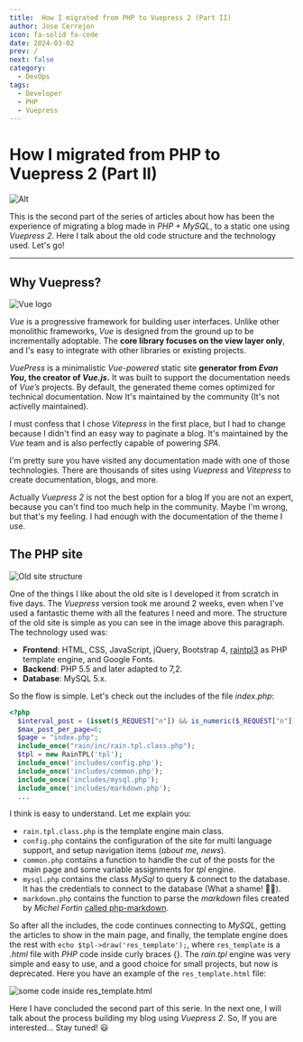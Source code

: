 ```yaml
---
title:  How I migrated from PHP to Vuepress 2 (Part II)
author: Jose Cerrejon
icon: fa-solid fa-code
date: 2024-03-02
prev: /
next: false
category:
  - DevOps
tags:
  - Developer
  - PHP
  - Vuepress
---
```

# How I migrated from PHP to Vuepress 2 (Part II)

![Alt](https://misapuntesde.com/images/2024/02/php_vue.jpg "Generated by OpenAI's DALL-E and modified later.")

This is the second part of the series of articles about how has been the experience of migrating a blog made in _PHP + MySQL_, to a static one using _Vuepress 2_. Here I talk about the old code structure and the technology used. Let's go!

- - -
## Why Vuepress?

![Vue logo](/images/2024/03/vuepress_logo.png "Vue logo")

_Vue_ is a progressive framework for building user interfaces. Unlike other monolithic frameworks, _Vue_ is designed from the ground up to be incrementally adoptable. The **core library focuses on the view layer only**, and I's easy to integrate with other libraries or existing projects.

_VuePress_ is a minimalistic _Vue-powered_ static site **generator from _Evan You_, the creator of _Vue.js_.** It was built to support the documentation needs of _Vue’s_ projects. By default, the generated theme comes optimized for technical documentation. Now It's maintained by the community (It's not activelly maintained).

I must confess that I chose _Vitepress_ in the first place, but I had to change because I didn't find an easy way to paginate a blog. It's maintained by the _Vue_ team and is also perfectly capable of powering _SPA_.

I'm pretty sure you have visited any documentation made with one of those technologies. There are thousands of sites using _Vuepress_ and _Vitepress_ to create documentation, blogs, and more.

Actually _Vuepress 2_ is not the best option for a blog If you are not an expert, because you can't find too much help in the community. Maybe I'm wrong, but that's my feeling. I had enough with the documentation of the theme I use.

## The PHP site

![Old site structure](/images/2024/03/site_structure.png "Old site structure")

One of the things I like about the old site is I developed it from scratch in five days. The _Vuepress_ version took me around 2 weeks, even when I've used a fantastic theme with all the features I need and more. The structure of the old site is simple as you can see in the image above this paragraph. The technology used was:

- **Frontend**: HTML, CSS, JavaScript, jQuery, Bootstrap 4, [raintpl3](https://github.com/feulf/raintpl3) as PHP template engine, and Google Fonts.
- **Backend**: PHP 5.5 and later adapted to 7,2.
- **Database**: MySQL 5.x.

So the flow is simple. Let's check out the includes of the file _index.php_:

```php title="index.php header"
<?php
  $interval_post = (isset($_REQUEST["n"]) && is_numeric($_REQUEST["n"]))? abs($_REQUEST["n"]):"0";
  $max_post_per_page=6;
  $page = "index.php";
  include_once("rain/inc/rain.tpl.class.php");
  $tpl = new RainTPL('tpl');
  include_once('includes/config.php');
  include_once('includes/common.php');
  include_once('includes/mysql.php');
  include_once('includes/markdown.php');
  ...
```

I think is easy to understand. Let me explain you:

* `rain.tpl.class.php` is the template engine main class.
* `config.php` contains the configuration of the site for multi language support, and setup navigation items (_about me, news_).
* `common.php` contains a function to handle the cut of the posts for the main page and some variable assignments for _tpl_ engine.
* `mysql.php` contains the class _MySql_ to query & connect to the database. It has the credentials to connect to the database (What a shame! 🤦‍♂️).
* `markdown.php` contains the function to parse the _markdown_ files created by _Michel Fortin_ [called php-markdown](https://github.com/michelf/php-markdown).

So after all the includes, the code continues connecting to _MySQL_, getting the articles to show in the main page, and finally, the template engine does the rest with ```echo $tpl->draw('res_template');```, where `res_template` is a _.html_ file with _PHP_ code inside curly braces {}. The _rain.tpl_ engine was very simple and easy to use, and a good choice for small projects, but now is deprecated. Here you have an example of the `res_template.html` file:

![some code inside res_template.html](/images/2024/03/code_res_template.png "Some code inside res_template.html")

Here I have concluded the second part of this serie. In the next one, I will talk about the process building my blog using _Vuepress 2_. So, If you are interested... Stay tuned! :smiley:

